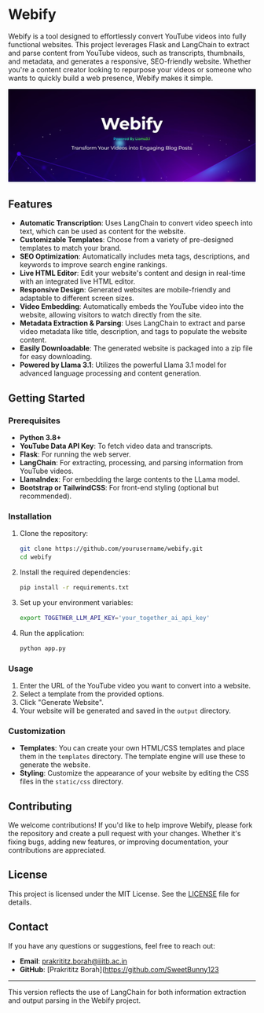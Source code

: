 # Webify

Webify is a tool designed to effortlessly convert YouTube videos into fully functional websites. This project leverages Flask and LangChain to extract and parse content from YouTube videos, such as transcripts, thumbnails, and metadata, and generates a responsive, SEO-friendly website. Whether you're a content creator looking to repurpose your videos or someone who wants to quickly build a web presence, Webify makes it simple.

![](static/images/home.jpg)
## Features
- **Automatic Transcription**: Uses LangChain to convert video speech into text, which can be used as content for the website.
- **Customizable Templates**: Choose from a variety of pre-designed templates to match your brand.
- **SEO Optimization**: Automatically includes meta tags, descriptions, and keywords to improve search engine rankings.
- **Live HTML Editor**: Edit your website's content and design in real-time with an integrated live HTML editor.
- **Responsive Design**: Generated websites are mobile-friendly and adaptable to different screen sizes.
- **Video Embedding**: Automatically embeds the YouTube video into the website, allowing visitors to watch directly from the site.
- **Metadata Extraction & Parsing**: Uses LangChain to extract and parse video metadata like title, description, and tags to populate the website content.
- **Easily Downloadable**: The generated website is packaged into a zip file for easy downloading.
- **Powered by Llama 3.1**: Utilizes the powerful Llama 3.1 model for advanced language processing and content generation.
## Getting Started

### Prerequisites

- **Python 3.8+**
- **YouTube Data API Key**: To fetch video data and transcripts.
- **Flask**: For running the web server.
- **LangChain**: For extracting, processing, and parsing information from YouTube videos.
- **LlamaIndex**: For embedding the large contents to the LLama model.
- **Bootstrap or TailwindCSS**: For front-end styling (optional but recommended).

### Installation

1. Clone the repository:
   ```bash
   git clone https://github.com/yourusername/webify.git
   cd webify
   ```

2. Install the required dependencies:
   ```bash
   pip install -r requirements.txt
   ```

3. Set up your environment variables:
   ```bash
   export TOGETHER_LLM_API_KEY='your_together_ai_api_key'
   ```

4. Run the application:
   ```bash
   python app.py
   ```

### Usage

1. Enter the URL of the YouTube video you want to convert into a website.
2. Select a template from the provided options.
3. Click "Generate Website".
4. Your website will be generated and saved in the `output` directory.

### Customization

- **Templates**: You can create your own HTML/CSS templates and place them in the `templates` directory. The template engine will use these to generate the website.
- **Styling**: Customize the appearance of your website by editing the CSS files in the `static/css` directory.

## Contributing

We welcome contributions! If you'd like to help improve Webify, please fork the repository and create a pull request with your changes. Whether it's fixing bugs, adding new features, or improving documentation, your contributions are appreciated.

## License

This project is licensed under the MIT License. See the [LICENSE](LICENSE) file for details.

## Contact

If you have any questions or suggestions, feel free to reach out:

- **Email**: prakrititz.borah@iiitb.ac.in
- **GitHub**: [Prakrititz Borah](https://github.com/SweetBunny123

---

This version reflects the use of LangChain for both information extraction and output parsing in the Webify project.

